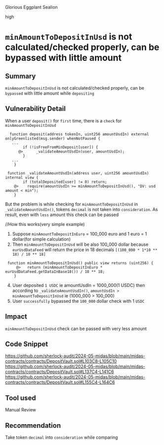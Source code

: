 Glorious Eggplant Sealion

high

# `minAmountToDepositInUsd` is not calculated/checked properly, can be bypassed with little amount

## Summary
`minAmountToDepositInUsd` is not calculated/checked properly, can be `bypassed` with little amount while `depositing`

## Vulnerability Detail
When a user `deposit()` for `first` time, there is a `check` for `minAmountToDepositInUsd`
```solidity
  function deposit(address tokenIn, uint256 amountUsdIn) external onlyGreenlisted(msg.sender) whenNotPaused {
   ...
        if (!isFreeFromMinDeposit[user]) {
      @>      _validateAmountUsdIn(user, amountUsdIn);
        }
   ...
    }
```
```solidity
 function _validateAmountUsdIn(address user, uint256 amountUsdIn) internal view {
        if (totalDeposited[user] != 0) return;
    @>    require(amountUsdIn >= minAmountToDepositInUsd(), "DV: usd amount < min");
    }
```

But the problem is while checking for `minAmountToDepositInUsd` in `_validateAmountUsdIn()`, tokens `decimal` is not taken into `consideration`. As result, even with `less` amount this check can be passed

//How this works(very simple example)
1. Suppose `minAmountToDepositInEuro` = 100_000 euro and 1 euro = 1 dollar(for simple calculation)
2. Then `minAmountToDepositInUsd`  will be also 100_000 dollar because `eurUsdDataFeed` will return the price in 18 decimals  `[(100_000 * 1*10 ** 18) / 10 ** 18]`
```solidity
 function minAmountToDepositInUsd() public view returns (uint256) {
     @>   return (minAmountToDepositInEuro * eurUsdDataFeed.getDataInBase18()) / 10 ** 18;
    }
```
4. User deposited `1 USDC` ie amountUsdIn = 1000_000(1 USDC) then according to `_validateAmountUsdIn()`, `amountUsdIn > minAmountToDepositInUsd` ie (1000_000 > 100_000)
5. User `successfully` bypassed the `100_000` dollar check with 1 `USDC`

## Impact
`minAmountToDepositInUsd` check can be passed with very less amount

## Code Snippet
https://github.com/sherlock-audit/2024-05-midas/blob/main/midas-contracts/contracts/DepositVault.sol#L103C8-L105C10
https://github.com/sherlock-audit/2024-05-midas/blob/main/midas-contracts/contracts/DepositVault.sol#L137C4-L141C6
https://github.com/sherlock-audit/2024-05-midas/blob/main/midas-contracts/contracts/DepositVault.sol#L155C4-L164C6

## Tool used
Manual Review

## Recommendation
Take token `decimal` into `consideration` while comparing